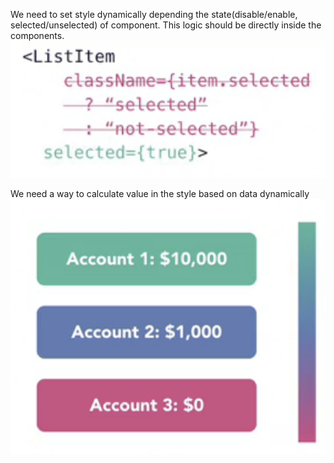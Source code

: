 
We need to set style dynamically depending the state(disable/enable, selected/unselected) of component.
This logic should be directly inside the components.
![](./_images/style-component.png)


We need a way to calculate value in the style based on data dynamically
![](./_images/account-list.png)